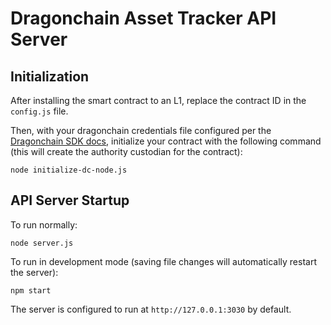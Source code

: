 # Dragonchain Asset Tracker API Server

## Initialization

After installing the smart contract to an L1, replace the contract ID in the `config.js` file.

Then, with your dragonchain credentials file configured per the [Dragonchain SDK docs](https://node-sdk-docs.dragonchain.com/latest/index.html#configuration), initialize your contract with the following command (this will create the authority custodian for the contract):

```node initialize-dc-node.js```

## API Server Startup

To run normally:

```node server.js```

To run in development mode (saving file changes will automatically restart the server):

```npm start```

The server is configured to run at `http://127.0.0.1:3030` by default.